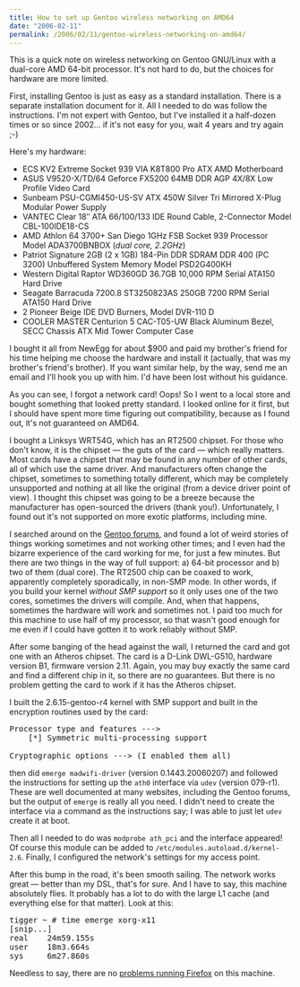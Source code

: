 ```yaml
---
title: How to set up Gentoo wireless networking on AMD64
date: "2006-02-11"
permalink: /2006/02/11/gentoo-wireless-networking-on-amd64/
---
```

This is a quick note on wireless networking on Gentoo GNU/Linux with a dual-core AMD 64-bit processor. It's not hard to do, but the choices for hardware are more limited.

First, installing Gentoo is just as easy as a standard installation. There is a separate installation document for it. All I needed to do was follow the instructions. I'm not expert with Gentoo, but I've installed it a half-dozen times or so since 2002&#8230; if it's not easy for you, wait 4 years and try again ;-)

Here's my hardware:

*   ECS KV2 Extreme Socket 939 VIA K8T800 Pro ATX AMD Motherboard
*   ASUS V9520-X/TD/64 Geforce FX5200 64MB DDR AGP 4X/8X Low Profile Video Card
*   Sunbeam PSU-CGMI450-US-SV ATX 450W Silver Tri Mirrored X-Plug Modular Power Supply
*   VANTEC Clear 18&#8243; ATA 66/100/133 IDE Round Cable, 2-Connector Model CBL-100IDE18-CS
*   AMD Athlon 64 3700+ San Diego 1GHz FSB Socket 939 Processor Model ADA3700BNBOX (*dual core, 2.2GHz*)
*   Patriot Signature 2GB (2 x 1GB) 184-Pin DDR SDRAM DDR 400 (PC 3200) Unbuffered System Memory Model PSD2G400KH
*   Western Digital Raptor WD360GD 36.7GB 10,000 RPM Serial ATA150 Hard Drive
*   Seagate Barracuda 7200.8 ST3250823AS 250GB 7200 RPM Serial ATA150 Hard Drive
*   2 Pioneer Beige IDE DVD Burners, Model DVR-110 D
*   COOLER MASTER Centurion 5 CAC-T05-UW Black Aluminum Bezel, SECC Chassis ATX Mid Tower Computer Case

I bought it all from NewEgg for about $900 and paid my brother's friend for his time helping me choose the hardware and install it (actually, that was my brother's friend's brother). If you want similar help, by the way, send me an email and I'll hook you up with him. I'd have been lost without his guidance.

As you can see, I forgot a network card! Oops! So I went to a local store and bought something that looked pretty standard. I looked online for it first, but I should have spent more time figuring out compatibility, because as I found out, it's not guaranteed on AMD64.

I bought a Linksys WRT54G, which has an RT2500 chipset. For those who don't know, it is the chipset &#8212; the guts of the card &#8212; which really matters. Most cards have a chipset that may be found in any number of other cards, all of which use the same driver. And manufacturers often change the chipset, sometimes to something totally different, which may be completely unsupported and nothing at all like the original (from a device driver point of view). I thought this chipset was going to be a breeze because the manufacturer has open-sourced the drivers (thank you!). Unfortunately, I found out it's not supported on more exotic platforms, including mine.

I searched around on the [Gentoo forums][1], and found a lot of weird stories of things working sometimes and not working other times; and I even had the bizarre experience of the card working for me, for just a few minutes. But there are two things in the way of full support: a) 64-bit processor and b) two of them (dual core). The RT2500 chip can be coaxed to work, apparently completely sporadically, in non-SMP mode. In other words, if you build your kernel *without SMP support* so it only uses one of the two cores, sometimes the drivers will compile. And, when that happens, sometimes the hardware will work and sometimes not. I paid too much for this machine to use half of my processor, so that wasn't good enough for me even if I could have gotten it to work reliably without SMP.

After some banging of the head against the wall, I returned the card and got one with an Atheros chipset. The card is a D-Link DWL-G510, hardware version B1, firmware version 2.11. Again, you may buy exactly the same card and find a different chip in it, so there are no guarantees. But there is no problem getting the card to work if it has the Atheros chipset.

I built the 2.6.15-gentoo-r4 kernel with SMP support and built in the encryption routines used by the card:

<pre>Processor type and features ---&gt;
    [*] Symmetric multi-processing support

Cryptographic options ---&gt; (I enabled them all)</pre>

then did `emerge madwifi-driver` (version 0.1443.20060207) and followed the instructions for setting up the `ath0` interface via `udev` (version 079-r1). These are well documented at many websites, including the Gentoo forums, but the output of `emerge` is really all you need. I didn't need to create the interface via a command as the instructions say; I was able to just let `udev` create it at boot.

Then all I needed to do was `modprobe ath_pci` and the interface appeared! Of course this module can be added to `/etc/modules.autoload.d/kernel-2.6`. Finally, I configured the network's settings for my access point.

After this bump in the road, it's been smooth sailing. The network works great &#8212; better than my DSL, that's for sure. And I have to say, this machine absolutely flies. It probably has a lot to do with the large L1 cache (and everything else for that matter). Look at this:

<pre>tigger ~ # time emerge xorg-x11
[snip...]
real    24m59.155s
user    18m3.664s
sys     6m27.860s</pre>

Needless to say, there are no [problems running Firefox][2] on this machine.

 [1]: http://forums.gentoo.org
 [2]: /blog/2006/01/23/firefox-or-opera-on-slow-hardware/
